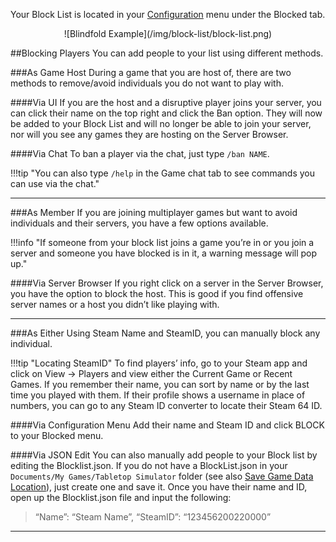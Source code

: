 Your Block List is located in your [Configuration](../getting-started/configuration-menu.md) menu under the Blocked tab.

<center>![Blindfold Example](/img/block-list/block-list.png)</center>

##Blocking Players
You can add people to your list using different methods.

###As Game Host
During a game that you are host of, there are two methods to remove/avoid individuals you do not want to play with.

####Via UI
If you are the host and a disruptive player joins your server, you can click their name on the top right and click the Ban option. They will now be added to your Block List and will no longer be able to join your server, nor will you see any games they are hosting on the Server Browser.

####Via Chat
To ban a player via the chat, just type `/ban NAME`.

!!!tip "You can also type `/help` in the Game chat tab to see commands you can use via the chat."

---


###As Member
If you are joining multiplayer games but want to avoid individuals and their servers, you have a few options available.

!!!info "If someone from your block list joins a game you’re in or you join a server and someone you have blocked is in it, a warning message will pop up."

####Via Server Browser
If you right click on a server in the Server Browser, you have the option to block the host. This is good if you find offensive server names or a host you didn’t like playing with.

---


###As Either
Using Steam Name and SteamID, you can manually block any individual.

!!!tip "Locating SteamID"
    To find players’ info, go to your Steam app and click on View -> Players and view either the Current Game or Recent Games. If you remember their name, you can sort by name or by the last time you played with them. If their profile shows a username in place of numbers, you can go to any Steam ID converter to locate their Steam 64 ID.

####Via Configuration Menu
Add their name and Steam ID and  click BLOCK to your Blocked menu.

####Via JSON Edit
You can also manually add people to your Block list by editing the Blocklist.json. If you do not have a BlockList.json in your `Documents/My Games/Tabletop Simulator` folder (see also [Save Game Data Location](../getting-started/technical-info.md#save-game-data-location)), just create one and save it. Once you have their name and ID, open up the Blocklist.json file and input the following:

> “Name”: “Steam Name”,
“SteamID”: “123456200220000”

---
